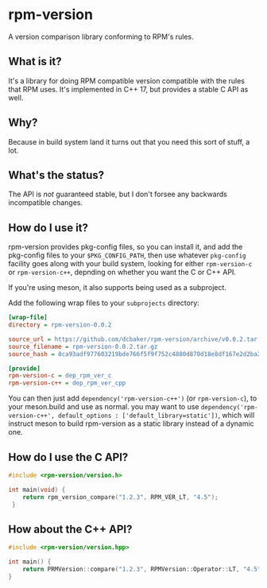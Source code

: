 # rpm-version
A version comparison library conforming to RPM's rules.


## What is it?

It's a library for doing RPM compatible version compatible with the rules that
RPM uses. It's implemented in C++ 17, but provides a stable C API as well.


## Why?

Because in build system land it turns out that you need this sort of stuff, a lot.


## What's the status?

The API is *not* guaranteed stable, but I don't forsee any backwards
incompatible changes.


## How do I use it?

rpm-version provides pkg-config files, so you can install it, and add the
pkg-config files to your `$PKG_CONFIG_PATH`, then use whatever `pkg-config`
facility goes along with your build system, looking for either `rpm-version-c`
or `rpm-version-c++`, depnding on whether you want the C or C++ API.

If you're using meson, it also supports being used as a subproject.

Add the following wrap files to your `subprojects` directory:

```ini
[wrap-file]
directory = rpm-version-0.0.2

source_url = https://github.com/dcbaker/rpm-version/archive/v0.0.2.tar.gz
source_filename = rpm-version-0.0.2.tar.gz
source_hash = 8ca93adf977603219bde766f5f9f752c4880d870d18e8df167e2d2ba283656b6

[provide]
rpm-version-c = dep_rpm_ver_c
rpm-version-c++ = dep_rpm_ver_cpp
```

You can then just add `dependency('rpm-version-c++')` (or `rpm-version-c`), to
your meson.build and use as normal. you may want to use
`dependency('rpm-version-c++', default_options : ['default_library=static'])`,
which will instruct meson to build rpm-version as a static library instead of a
dynamic one.

## How do I use the C API?

```C
#include <rpm-version/version.h>

int main(void) {
    return rpm_version_compare("1.2.3", RPM_VER_LT, "4.5");
 }
 ```


## How about the C++ API?

```C++
#include <rpm-version/version.hpp>

int main() {
    return PRMVersion::compare("1.2.3", RPMVersion::Operator::LT, "4.5");
}
```